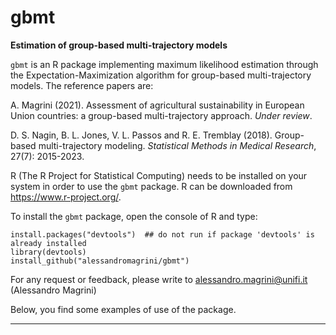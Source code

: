 # gbmt
__Estimation of group-based multi-trajectory models__

`gbmt` is an R package implementing maximum likelihood estimation through the Expectation-Maximization algorithm for group-based multi-trajectory models.
The reference papers are:

A. Magrini (2021). Assessment of agricultural sustainability in European Union countries: a group-based multi-trajectory approach. _Under review_.

D. S. Nagin, B. L. Jones, V. L. Passos and R. E. Tremblay (2018). Group-based multi-trajectory modeling. _Statistical Methods in Medical Research_, 27(7): 2015-2023.


R (The R Project for Statistical Computing) needs to be installed on your system in order
to use the `gbmt` package. R can be downloaded from https://www.r-project.org/.

To install the `gbmt` package, open the console of R and type:
```
install.packages("devtools")  ## do not run if package 'devtools' is already installed
library(devtools)
install_github("alessandromagrini/gbmt")
```

For any request or feedback, please write to <alessandro.magrini@unifi.it> (Alessandro Magrini)

Below, you find some examples of use of the package.
_________________________________________________________________

